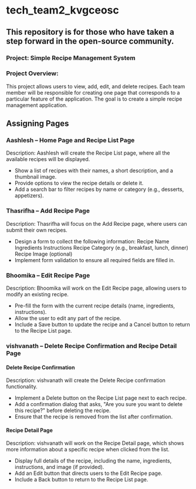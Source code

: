 # tech_team2_kvgceosc
## This repository is for those who have taken a step forward in the open-source community.
### Project: Simple Recipe Management System
### Project Overview:
This project allows users to view, add, edit, and delete recipes. Each team member will be responsible for creating one page that corresponds to a particular feature of the application. The goal is to create a simple recipe management application.

## Assigning Pages
### Aashlesh – Home Page and Recipe List Page
Description: Aashlesh will create the Recipe List page, where all the available recipes will be displayed.

* Show a list of recipes with their names, a short description, and a thumbnail image.
* Provide options to view the recipe details or delete it.
* Add a search bar to filter recipes by name or category (e.g., desserts, appetizers).
### Thasrifha – Add Recipe Page
Description: Thasrifha will focus on the Add Recipe page, where users can submit their own recipes.

* Design a form to collect the following information:
Recipe Name
Ingredients
Instructions
Recipe Category (e.g., breakfast, lunch, dinner)
Recipe Image (optional)
* Implement form validation to ensure all required fields are filled in.

### Bhoomika – Edit Recipe Page
Description: Bhoomika will work on the Edit Recipe page, allowing users to modify an existing recipe.

* Pre-fill the form with the current recipe details (name, ingredients, instructions).
* Allow the user to edit any part of the recipe.
* Include a Save button to update the recipe and a Cancel button to return to the Recipe List page.

### vishvanath – Delete Recipe Confirmation and Recipe Detail Page
#### Delete Recipe Confirmation
Description:  vishvanath will create the Delete Recipe confirmation functionality.
* Implement a Delete button on the Recipe List page next to each recipe.
* Add a confirmation dialog that asks, "Are you sure you want to delete this recipe?" before deleting the recipe.
* Ensure that the recipe is removed from the list after confirmation.
#### Recipe Detail Page
Description:  vishvanath will work on the Recipe Detail page, which shows more information about a specific recipe when clicked from the list.
*  Display full details of the recipe, including the name, ingredients, instructions, and image (if provided).
* Add an Edit button that directs users to the Edit Recipe page.
* Include a Back button to return to the Recipe List page.
